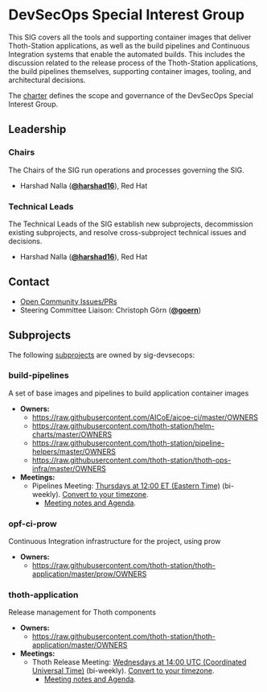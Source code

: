<!---
This is an autogenerated file!

Please do not edit this file directly, but instead make changes to the
sigs.yaml file in the project root.

To understand how this file is generated, see https://git.k8s.io/community/generator/README.md

for Thoth we use `podman run --rm -e WHAT -e GO111MODULE=on -e GOPROXY -v $(pwd):/go/src/app:Z golang:1.12 make -C /go/src/app generate`

--->

# DevSecOps Special Interest Group

This SIG covers all the tools and supporting container images that deliver Thoth-Station applications, as well as the build pipelines and Continuous Integration systems that enable the automated builds.
This includes the discussion related to the release process of the Thoth-Station applications, the build pipelines themselves, supporting container images, tooling, and architectural decisions.

The [charter](charter.md) defines the scope and governance of the DevSecOps Special Interest Group.



## Leadership

### Chairs

The Chairs of the SIG run operations and processes governing the SIG.

* Harshad Nalla (**[@harshad16](https://github.com/harshad16)**), Red Hat

### Technical Leads

The Technical Leads of the SIG establish new subprojects, decommission existing
subprojects, and resolve cross-subproject technical issues and decisions.

* Harshad Nalla (**[@harshad16](https://github.com/harshad16)**), Red Hat

## Contact
- [Open Community Issues/PRs](https://github.com/kubernetes/community/labels/sig%2Fdevsecops)
- Steering Committee Liaison: Christoph Görn (**[@goern](https://github.com/goern)**)

## Subprojects

The following [subprojects][subproject-definition] are owned by sig-devsecops:
### build-pipelines
A set of base images and pipelines to build application container images
- **Owners:**
  - https://raw.githubusercontent.com/AICoE/aicoe-ci/master/OWNERS
  - https://raw.githubusercontent.com/thoth-station/helm-charts/master/OWNERS
  - https://raw.githubusercontent.com/thoth-station/pipeline-helpers/master/OWNERS
  - https://raw.githubusercontent.com/thoth-station/thoth-ops-infra/master/OWNERS
- **Meetings:**
  - Pipelines Meeting: [Thursdays at 12:00 ET (Eastern Time)](https://meet.google.com/ozb-tbrp-agx) (bi-weekly). [Convert to your timezone](http://www.thetimezoneconverter.com/?t=12:00&tz=ET%20%28Eastern%20Time%29).
    - [Meeting notes and Agenda](https://docs.google.com/document/d/16EIdTs12apkjuNlgBCMa0gQ2Gd0CFu9wn-N9GQmwTdw/edit#).
### opf-ci-prow
Continuous Integration infrastructure for the project, using prow
- **Owners:**
  - https://raw.githubusercontent.com/thoth-station/thoth-application/master/prow/OWNERS
### thoth-application
Release management for Thoth components
- **Owners:**
  - https://raw.githubusercontent.com/thoth-station/thoth-application/master/OWNERS
- **Meetings:**
  - Thoth Release Meeting: [Wednesdays at 14:00 UTC (Coordinated Universal Time)](https://meet.google.com/kro-zbcc-xpd) (bi-weekly). [Convert to your timezone](http://www.thetimezoneconverter.com/?t=14:00&tz=UTC%20%28Coordinated%20Universal%20Time%29).
    - [Meeting notes and Agenda](https://docs.google.com/document/d/1jSDY8tzQ4a1RHiXdIHgS0ywkkpQDJdKpTJWM6u1Z5iM/edit).

[subproject-definition]: https://github.com/kubernetes/community/blob/master/governance.md#subprojects
<!-- BEGIN CUSTOM CONTENT -->

<!-- END CUSTOM CONTENT -->
